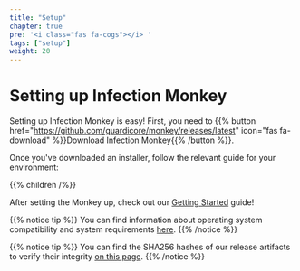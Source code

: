 ```yaml
---
title: "Setup"
chapter: true
pre: '<i class="fas fa-cogs"></i> '
tags: ["setup"]
weight: 20
---
```


# Setting up Infection Monkey

Setting up Infection Monkey is easy! First, you need to
{{% button href="https://github.com/guardicore/monkey/releases/latest" icon="fas fa-download" %}}Download Infection Monkey{{% /button %}}.

Once you've downloaded an installer, follow the relevant guide for your environment:

{{% children /%}}

After setting the Monkey up, check out our [Getting Started](/usage/getting-started) guide!

{{% notice tip %}}
You can find information about operating system compatibility and system
requirements [here](../reference/system-requirements).
{{% /notice %}}

{{% notice tip %}}
You can find the SHA256 hashes of our release artifacts to verify their
integrity [on this page](/reference/release-artifact-hashes).
{{% /notice %}}
